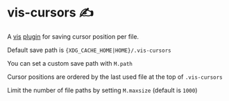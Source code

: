 # vis-cursors ✍️

A [vis](https://github.com/martanne/vis) [plugin](https://github.com/martanne/vis/wiki/Plugins) for saving cursor position per file.

Default save path is `{XDG_CACHE_HOME|HOME}/.vis-cursors`

You can set a custom save path with `M.path`

Cursor positions are ordered by the last used file at the top of `.vis-cursors`

Limit the number of file paths by setting `M.maxsize` (default is `1000`)

